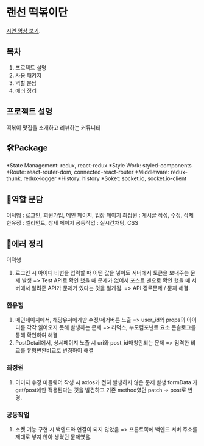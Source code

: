 # 랜선 떡볶이단

[시연 영상 보기]().

## 목차

1. 프로젝트 설명
2. 사용 패키지
3. 역할 분담
4. 에러 정리

## 프로젝트 설명
떡볶이 맛집을 소개하고 리뷰하는 커뮤니티

## 🛠Package
*State Management: redux, react-redux
*Style Work: styled-components
*Route: react-router-dom, connected-react-router
*Middleware: redux-thunk, redux-logger
*History: history
*Soket: socket.io, socket.io-client

## 💪역할 분담
이덕행 : 로그인, 회원가입, 메인 페이지, 입장 페이지
최정원 : 게시글 작성, 수정, 삭제
한유정 : 엘리먼트, 상세 페이지
공동작업 : 실시간채팅, CSS

## 🔎에러 정리
이덕행
1. 로그인 시 아이디 비번을 입력할 때 어떤 값을 넣어도 서버에서 토큰을 보내주는 문제 발생
=> Test API로 확인 했을 때 문제가 없어서 포스트 맨으로 확인 했을 때 서버에서 알려준 API가 문제가 있다는 것을 알게됨.
=> API 경로문제 / 문제 해결.

### 한유정
1. 메인페이지에서, 해당유저에게만 수정/제거버튼 노출
=> user_id와 props의 아이디를 각각 읽어오지 못해 발생하는 문제
=> 리덕스, 부모컴포넌트 요소 콘솔로그를 통해 확인하여 해결
2. PostDetail에서, 상세페이지 노출 시 uri와 post_id매칭안되는 문제
=> 엄격한 비교를 유형변환비교로 변경하여 해결

### 최정원
1. 이미지 수정 미들웨어 작성 시 axios가 전혀 발생하지 않은 문제 발생
formData 가 get/post에만 적용된다는 것을 발견하고 기존 method였던 patch -> post로 변경. 

### 공동작업
1. 소켓 기능 구현 시 백엔드와 연결이 되지 않았음
=> 프론트쪽에 백엔드 서버 주소를 제대로 넣지 않아 생겼던 문제였음.
